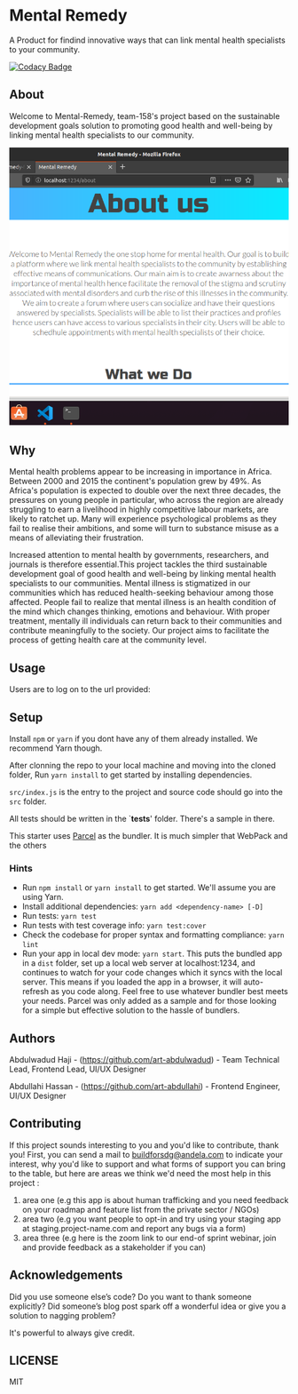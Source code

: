 # Mental Remedy

A Product for findind innovative ways that can link mental health specialists to your community.

[![Codacy Badge](https://api.codacy.com/project/badge/Grade/1c5fc8ef3dac434aa4ea5f6c9a0e83c6)](https://app.codacy.com/gh/BuildForSDG/Mental-Remedy?utm_source=github.com&utm_medium=referral&utm_content=BuildForSDG/Mental-Remedy&utm_campaign=Badge_Grade_Settings)

## About

Welcome to Mental-Remedy, team-158's project based on the sustainable development goals solution to promoting good health and well-being by linking mental health specialists to our community.

![Screenshot](readme.png)


## Why

Mental health problems appear to be increasing in importance in Africa. Between 2000 and 2015 the continent's population grew by 49%. As Africa's population is expected to double over the next three decades, the pressures on young people in particular, who across the region are already struggling to earn a livelihood in highly competitive labour markets, are likely to ratchet up. Many will experience psychological problems as they fail to realise their ambitions, and some will turn to substance misuse as a means of alleviating their frustration.

Increased attention to mental health by governments, researchers, and journals is therefore essential.This project tackles the third sustainable development goal of good health and well-being by linking mental health specialists to our communities. Mental illness is stigmatized in our communities which has reduced health-seeking behaviour among those affected. People fail to realize that mental illness is an health condition of the mind which changes thinking, emotions and behaviour. With proper treatment, mentally ill individuals can return back to their communities and contribute meaningfully to the society. Our project aims to facilitate the process of getting health care at the community level.

## Usage

Users are to log on to the url provided: 

## Setup

Install `npm` or `yarn` if you dont have any of them already installed. We recommend Yarn though.

After clonning the repo to your local machine and moving into the cloned folder, Run `yarn install` to get started by installing dependencies.

`src/index.js` is the entry to the project and source code should go into the `src` folder.

All tests should be written in the `**tests**' folder. There's a sample in there.

This starter uses [Parcel](https://parceljs.org/getting_started.html) as the bundler. It is much simpler that WebPack and the others

### Hints

-   Run `npm install` or `yarn install` to get started. We'll assume you are using Yarn.
-   Install additional dependencies: `yarn add <dependency-name> [-D]`
-   Run tests: `yarn test`
-   Run tests with test coverage info: `yarn test:cover`
-   Check the codebase for proper syntax and formatting compliance: `yarn lint`
-   Run your app in local dev mode: `yarn start`. This puts the bundled app in a `dist` folder, set up a local web server at localhost:1234, and continues to watch for your code changes which it syncs with the local server. This means if you loaded the app in a browser, it will auto-refresh as you code along. Feel free to use whatever bundler best meets your needs. Parcel was only added as a sample and for those looking for a simple but effective solution to the hassle of bundlers.

## Authors

Abdulwadud Haji - (https://github.com/art-abdulwadud) - Team Technical Lead, Frontend Lead, UI/UX Designer

Abdullahi Hassan - (https://github.com/art-abdullahi) -  Frontend Engineer, UI/UX Designer


## Contributing

If this project sounds interesting to you and you'd like to contribute, thank you!
First, you can send a mail to buildforsdg@andela.com to indicate your interest, why you'd like to support and what forms of support you can bring to the table, but here are areas we think we'd need the most help in this project :

1.  area one (e.g this app is about human trafficking and you need feedback on your roadmap and feature list from the private sector / NGOs)
2.  area two (e.g you want people to opt-in and try using your staging app at staging.project-name.com and report any bugs via a form)
3.  area three (e.g here is the zoom link to our end-of sprint webinar, join and provide feedback as a stakeholder if you can)

## Acknowledgements

Did you use someone else’s code?
Do you want to thank someone explicitly?
Did someone’s blog post spark off a wonderful idea or give you a solution to nagging problem?

It's powerful to always give credit.

## LICENSE

MIT
